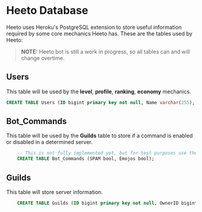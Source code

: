 # Heeto Database

Heeto uses Heroku's PostgreSQL extension to store useful information required by some core mechanics Heeto has. These are the tables used by Heeto:
> **NOTE:** Heeto bot is still a work in progress, so all tables can and will change overtime.
## Users
This table will be used by the **level**, **profile**, **ranking**, **economy** mechanics.
```sql
CREATE TABLE Users (ID bigint primary key not null, Name varchar(255), Servers bigint [], credits MONEY not null, level int not null, experience int not null, last_day_streak date not null, streak int not null, last_message_epoch int not null, description TEXT);
```

## Bot_Commands
This table will be used by the **Guilds** table to store if a command is enabled or disabled in a determined server.
```sql
    -- This is not fully implemented yet, but for test purposes use the following command:
    CREATE TABLE Bot_Commands (SPAM bool, Emojos bool);
```

## Guilds
This table will store server information.
```sql
    CREATE TABLE Guilds (ID bigint primary key not null, OwnerID bigint not null, EnabledCommands Bot_Commands);
```
